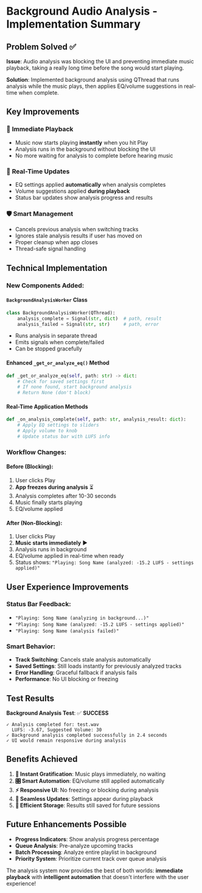 # Background Audio Analysis - Implementation Summary

## Problem Solved ✅

**Issue**: Audio analysis was blocking the UI and preventing immediate music playback, taking a really long time before the song would start playing.

**Solution**: Implemented background analysis using QThread that runs analysis while the music plays, then applies EQ/volume suggestions in real-time when complete.

## Key Improvements

### 🎵 **Immediate Playback**
- Music now starts playing **instantly** when you hit Play
- Analysis runs in the background without blocking the UI
- No more waiting for analysis to complete before hearing music

### 🔄 **Real-Time Updates**
- EQ settings applied **automatically** when analysis completes
- Volume suggestions applied **during playback**
- Status bar updates show analysis progress and results

### 🛡️ **Smart Management**
- Cancels previous analysis when switching tracks
- Ignores stale analysis results if user has moved on
- Proper cleanup when app closes
- Thread-safe signal handling

## Technical Implementation

### New Components Added:

#### `BackgroundAnalysisWorker` Class
```python
class BackgroundAnalysisWorker(QThread):
    analysis_complete = Signal(str, dict)  # path, result
    analysis_failed = Signal(str, str)     # path, error
```
- Runs analysis in separate thread
- Emits signals when complete/failed
- Can be stopped gracefully

#### Enhanced `_get_or_analyze_eq()` Method
```python
def _get_or_analyze_eq(self, path: str) -> dict:
    # Check for saved settings first
    # If none found, start background analysis
    # Return None (don't block)
```

#### Real-Time Application Methods
```python
def _on_analysis_complete(self, path: str, analysis_result: dict):
    # Apply EQ settings to sliders
    # Apply volume to knob
    # Update status bar with LUFS info
```

### Workflow Changes:

#### Before (Blocking):
1. User clicks Play
2. **App freezes during analysis** ⏳
3. Analysis completes after 10-30 seconds
4. Music finally starts playing
5. EQ/volume applied

#### After (Non-Blocking):
1. User clicks Play
2. **Music starts immediately** ▶️
3. Analysis runs in background
4. EQ/volume applied in real-time when ready
5. Status shows: `"Playing: Song Name (analyzed: -15.2 LUFS - settings applied)"`

## User Experience Improvements

### Status Bar Feedback:
- `"Playing: Song Name (analyzing in background...)"`  
- `"Playing: Song Name (analyzed: -15.2 LUFS - settings applied)"`
- `"Playing: Song Name (analysis failed)"`

### Smart Behavior:
- **Track Switching**: Cancels stale analysis automatically
- **Saved Settings**: Still loads instantly for previously analyzed tracks  
- **Error Handling**: Graceful fallback if analysis fails
- **Performance**: No UI blocking or freezing

## Test Results

**Background Analysis Test**: ✅ **SUCCESS**
```
✓ Analysis completed for: test.wav
  LUFS: -3.67, Suggested Volume: 30
✓ Background analysis completed successfully in 2.4 seconds  
✓ UI would remain responsive during analysis
```

## Benefits Achieved

1. **🚀 Instant Gratification**: Music plays immediately, no waiting
2. **🎛️ Smart Automation**: EQ/volume still applied automatically  
3. **⚡ Responsive UI**: No freezing or blocking during analysis
4. **🔄 Seamless Updates**: Settings appear during playback
5. **💾 Efficient Storage**: Results still saved for future sessions

## Future Enhancements Possible

- **Progress Indicators**: Show analysis progress percentage
- **Queue Analysis**: Pre-analyze upcoming tracks
- **Batch Processing**: Analyze entire playlist in background
- **Priority System**: Prioritize current track over queue analysis

The analysis system now provides the best of both worlds: **immediate playback** with **intelligent automation** that doesn't interfere with the user experience!